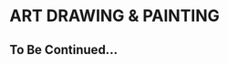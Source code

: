 # ART DRAWING & PAINTING


<picture src="Art Main.jpg" alt="Art Main"></picture>

<picture src="Art_01.jpg" alt="Art_01"></picture>

<picture src="Art_02.jpg" alt="Art_02"></picture>

<picture src="Art_03.jpg" alt="Art_03"></picture>

<picture src="Art_04.jpg" alt="Art_04"></picture>

<picture src="Art_05.jpg" alt="Art_05"></picture>

<picture src="Art_06.jpg" alt="Art_06"></picture>

<picture src="Art_07.jpg" alt="Art_07"></picture>

<picture src="Art_08.jpg" alt="Art_08"></picture>

<picture src="Art_09.jpg" alt="Art_09"></picture>

<picture src="Art_10.jpg" alt="Art_10"></picture>

<picture src="Art_11.jpg" alt="Art_11"></picture>

<picture src="Art_12.jpg" alt="Art_12"></picture>

<picture src="Art_13.jpg" alt="Art_13"></picture>

<picture src="Art_14.jpg" alt="Art_14"></picture>

<picture src="Art_15.jpg" alt="Art_15"></picture>

<picture src="Art_16.jpg" alt="Art_16"></picture>

<picture src="Art_17.jpg" alt="Art_17"></picture>

<picture src="Art_18.jpg" alt="Art_18"></picture>

<picture src="Art_19.jpg" alt="Art_19"></picture>

<picture src="Art_20.jpg" alt="Art_20"></picture>

<picture src="Art_21.jpg" alt="Art_21"></picture>

<picture src="Art_22.jpg" alt="Art_22"></picture>

<picture src="Art_23.jpg" alt="Art_23"></picture>

<picture src="Art_24.jpg" alt="Art_24"></picture>

<picture src="Art_25.jpg" alt="Art_25"></picture>

<picture src="Art_26.jpg" alt="Art_26"></picture>

## To Be Continued...